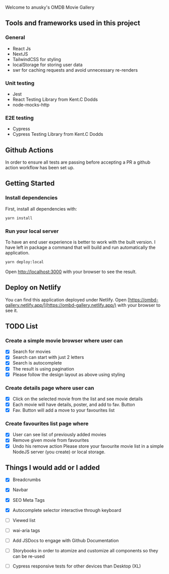 Welcome to anusky's OMDB Movie Gallery

## Tools and frameworks used in this project

### General

- React Js
- NextJS
- TailwindCSS for styling
- localStorage for storing user data
- swr for caching requests and avoid unnecessary re-renders

### Unit testing

- Jest
- React Testing Library from Kent.C Dodds
- node-mocks-http

### E2E testing

- Cypress
- Cypress Testing Library from Kent.C Dodds

## Github Actions

In order to ensure all tests are passing before accepting a PR a github action workflow has been set up.

## Getting Started

### Install dependencies

First, install all dependencies with:

```bash
yarn install
```

### Run your local server

To have an end user experience is better to work with the built version.
I have left in package a command that will build and run automatically the application.

```bash
yarn deploy:local
```

Open [http://localhost:3000](http://localhost:3000) with your browser to see the result.

## Deploy on Netlify

You can find this application deployed under Netlify.
Open [https://ombd-gallery.netlify.app/](https://ombd-gallery.netlify.app/) with your browser to see it.

## TODO List

### Create a simple movie browser where user can

- [x] Search for movies
- [x] Search can start with just 2 letters
- [x] Search is autocomplete
- [x] The result is using pagination
- [x] Please follow the design layout as above using styling

### Create details page where user can

- [x] Click on the selected movie from the list and see movie details
- [x] Each movie will have details, poster, and add to fav. Button
- [x] Fav. Button will add a move to your favourites list

### Create favourites list page where

- [x] User can see list of previously added movies
- [x] Remove given movie from favourites
- [x] Undo his remove action
Please store your favourite movie list in a simple NodeJS server (you
create) or local storage.

## Things I would add or I added

- [x] Breadcrumbs
- [x] Navbar
- [x] SEO Meta Tags
- [x] Autocomplete selector interactive through keyboard

- [ ] Viewed list
- [ ] wai-aria tags
- [ ] Add JSDocs to engage with Github Documentation
- [ ] Storybooks in order to atomize and customize all components so they can be re-used
- [ ] Cypress responsive tests for other devices than Desktop (XL)
